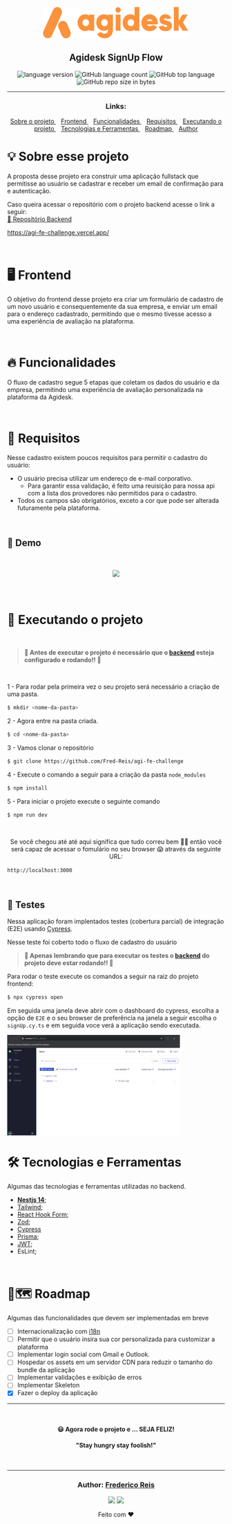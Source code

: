 <div align="center">
  <img alt="Agidesk Challenge"
    src="src/assets/agidesk-logo.svg"
  />

</div>

<h2 align="center">
   Agidesk SignUp Flow
</h2>

<p align="center">

  <img alt="language version" src="https://img.shields.io/badge/Node-v_v20.14.0-339933?logo=node.js">

  <img alt="GitHub language count" src="https://img.shields.io/github/languages/count/Fred-Reis/agi-fe-challenge">

  
  <img alt="GitHub top language" src="https://img.shields.io/github/languages/top/Fred-Reis/agi-fe-challenge">

  <img alt="GitHub repo size in bytes" src="https://img.shields.io/github/repo-size/Fred-Reis/agi-fe-challenge">

</p>

<hr/>

<h3 align="center">Links:</h3>

<p align="center">

  <a href="#-sobre-esse-projeto">
    Sobre o projeto
  </a>&nbsp;&nbsp;
  <a href="#-frontend">
    Frontend
  </a>&nbsp;&nbsp;
  <a href="#-funcionalidades">
    Funcionalidades
  </a>&nbsp;&nbsp;
  <a href="#-requisitos">
    Requisitos
  </a>&nbsp;&nbsp;
  <a href="#-executando-o-projeto">
    Executando o projeto
  </a>&nbsp;&nbsp;
  <a href="#-tecnologias-e-ferramentas">
    Tecnologias e Ferramentas
  </a>&nbsp;&nbsp;
  <a href="#-roadmap">
    Roadmap
  </a>&nbsp;&nbsp;
  <a href="#author-frederico-reis">
    Author
  </a>

</p>

# 💡 Sobre esse projeto

A proposta desse projeto era construir uma aplicação fullstack que permitisse ao usuário se cadastrar e receber um email de confirmação para e autenticação.

Caso queira acessar o repositório com o projeto backend acesse o link a seguir:  
 [📑 Repositório Backend](https://github.com/Fred-Reis/agi-be-challenge/?tab=readme)

 https://agi-fe-challenge.vercel.app/

<br/>

# 🖥 Frontend

O objetivo do frontend desse projeto era criar um formulário de cadastro de um novo usuário e consequentemente da sua empresa, e enviar um email para o endereço cadastrado, permitindo que o mesmo tivesse acesso a uma experiência de avaliação na plataforma.


<br/>

# 🔥 Funcionalidades

O fluxo de cadastro segue 5 etapas que coletam os dados do usuário e da empresa, permitindo uma experiência de avaliação personalizada na plataforma da Agidesk.

<br/>

# 📣 Requisitos

Nesse cadastro existem poucos requisitos para permitir o cadastro do usuário:

- O usuário precisa utilizar um endereço de e-mail corporativo.
    - Para garantir essa validação, é feito uma reuisição para nossa api com a lista dos provedores não permitidos para o cadastro.
- Todos os campos são obrigatórios, exceto a cor que pode ser alterada futuramente pela plataforma.

<br/>

## 👀 Demo

<h1 align="center">
  <img src="src/assets/demo.gif"/>
</h1>

<br/>

# 🏁 Executando o projeto

<br/>

> **🚨 Antes de executar o projeto é necessário que o [backend]((https://github.com/Fred-Reis/agi-be-challenge/?tab=readme)) esteja configurado e rodando!! 📣**

<br/>

1 - Para rodar pela primeira vez o seu projeto será necessário a criação de uma pasta.

```bash
$ mkdir <nome-da-pasta>
```

2 - Agora entre na pasta criada.

```bash
$ cd <nome-da-pasta>
```

3 - Vamos clonar o repositório

```bash
$ git clone https://github.com/Fred-Reis/agi-fe-challenge
```

4 - Execute o comando a seguir para a criação da pasta `node_modules`

```bash
$ npm install
```

5 - Para iniciar o projeto execute o seguinte comando

```bash
$ npm run dev
```
<br/>

<p align="center">
Se você chegou até até aqui significa que tudo correu bem 🙏🏼 então você será capaz de acessar o fomulário no seu browser 😱 através da seguinte URL:

`http://localhost:3000`
<p>

<br/>

## 🧪 Testes

Nessa aplicação foram implentados testes (cobertura parcial) de integração (E2E) usando [Cypress](https://www.cypress.io/).

Nesse teste foi coberto todo o fluxo de cadastro do usuário

> **🚨 Apenas lembrando que para executar os testes o [backend]((https://github.com/Fred-Reis/agi-be-challenge/?tab=readme)) do projeto deve estar rodando!! 📣**  

Para rodar o teste execute os comandos a seguir na raiz do projeto frontend:

```bash
$ npx cypress open
```

Em seguida uma janela deve abrir com o dashboard do cypress, escolha a opção de `E2E` e o seu browser de preferência
na janela a seguir escolha o `signUp.cy.ts` e em seguida voce verá a aplicação sendo executada. 

<img width="400px" src="src/assets/cypressScreenshot.png"/>

<br/>

# 🛠 Tecnologias e Ferramentas

Algumas das tecnologias e ferramentas utilizadas no backend.

- [**Nestjs 14**](https://nextjs.org/);
- [Tailwind](https://tailwindcss.com/);
- [React Hook Form](https://react-hook-form.com/);
- [Zod](https://zod.dev/);
- [Cypress](https://www.cypress.io/)
- [Prisma](https://prisma.io/);
- [JWT](https://jwt.io/);
- EsLint;

<br/>

# 📍🗺️ Roadmap

Algumas das funcionalidades que devem ser implementadas em breve

- [ ] Internacionalização com [i18n](https://www.i18next.com/)
- [ ] Permitir que o usuário insira sua cor personalizada para customizar a plataforma
- [ ] Implementar login social com Gmail e Outlook.
- [ ] Hospedar os assets em um servidor CDN para reduzir o tamanho do bundle da aplicação
- [ ] Implementar validações e exibição de erros
- [ ] Implementar Skeleton
- [x] Fazer o deploy da aplicação

<hr/>
<br/>


<h4 align="center">
  😃 Agora rode o projeto e ... SEJA FELIZ!
</h4>

<h4 align="center">
  "Stay hungry stay foolish!"
</h4>

<br/>

---

<h3 align="center">
Author: <a alt="Fred-Reis" href="https://github.com/Fred-Reis">Frederico Reis</a>
</h3>

<p align="center">

  <a alt="Frederico Reis" href="https://www.linkedin.com/in/frederico-reis-dev/">
    <img src="https://img.shields.io/badge/LinkedIn-Frederico_Reis-0077B5?logo=linkedin"/></a>
  <a alt="Frederico Reis" href="https://github.com/Fred-Reis ">
  <img src="https://img.shields.io/badge/Fred_Reis-GitHub-000?logo=github"/></a>

</p>

<p align="center">
  Feito com ♥️
</p>

